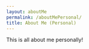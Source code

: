 ```yaml
---
layout: aboutMe
permalink: /aboutMePersonal/
title: About Me (Personal)
---
```


This is all about me personally!
